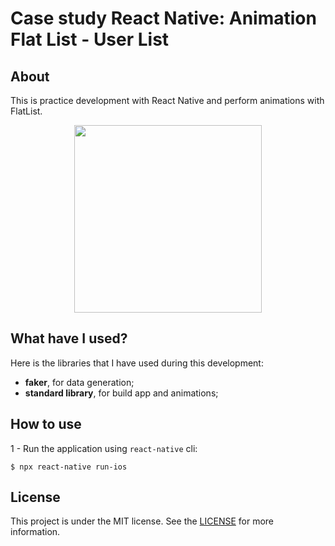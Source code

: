 # Case study React Native: Animation Flat List - User List
## About

This is practice development with React Native and perform animations with FlatList.

<p align="center">
  <img src="./docs/demo.gif" width=300/>
</p>


## What have I used?

Here is the libraries that I have used during this development:

* **faker**, for data generation;
* **standard library**, for build app and animations;


## How to use

1 - Run the application using ```react-native``` cli:

```
$ npx react-native run-ios
```

## License

This project is under the MIT license. See the [LICENSE](./LICENSE) for more information.